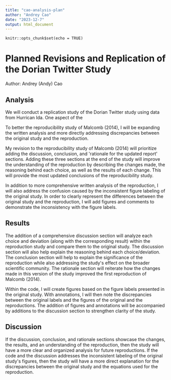 ```yaml
---
title: "cao-analysis-plan"
author: "Andrey Cao"
date: "2023-12-7"
output: html_document
---
```


```{r setup, include=FALSE}
knitr::opts_chunk$set(echo = TRUE)
```

# Planned Revisions and Replication of the Dorian Twitter Study

Author: Andrey (Andy) Cao

## Analysis

We will conduct a replication study of the Dorian Twitter study using data from Hurrican Ida.
One aspect of the 



To better the reproducibility study of Malcomb (2014), I will be expanding the written analysis and more directly addressing discrepancies between the original study and the reproduction. 

My revision to the reproducibility study of Malcomb (2014) will prioritize adding the discussion, conclusion, and 'rationale for the updated report' sections. 
Adding these three sections at the end of the study will improve the understanding of the reproduction by describing the changes made, the reasoning behind each choice, as well as the results of each change. 
This will provide the most updated conclusions of the reproducibility study. 

In addition to more comprehensive written analysis of the reproduction, I will also address the confusion caused by the inconsistent figure labeling of the original study. 
In order to clearly represent the differences between the original study and the reproduction, I will add figures and comments to demonstrate the inconsistency with the figure labels.

## Results

The addition of a comprehensive discussion section will analyze each choice and deviation (along with the corresponding result) within the reproduction study and compare them to the original study.
The discussion section will also help explain the reasoning behind each choice/deviation.
The conclusion section will help to explain the significance of the reproduction while also addressing the study's effect on the broader scientific community. 
The rationale section will reiterate how the changes made in this version of the study improved the first reproduction of Malcomb (2014).  

Within the code, I will create figures based on the figure labels presented in the original study. 
With annotations, I will then note the discrepancies between the original labels and the figures of the original and the reproductions. 
The addition of figures and annotations will be accompanied by additions to the discussion section to strengthen clarity of the study. 

## Discussion

If the discussion, conclusion, and rationale sections showcase the changes, the results, and an understanding of the reproduction, then the study will have a more clear and organized analysis for future reproductions.
If the code and the discussion addresses the inconsistent labeling of the original study's figures, then the study will have a more direct explanation for the discrepancies between the original study and the equations used for the reproduction.
